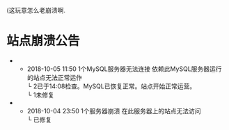 (这玩意怎么老崩溃啊.


# 站点崩溃公告
- * 2018-10-05 11:50 1个MySQL服务器无法连接 依赖此MySQL服务器运行的站点无法正常运作<br>
  └ 2已于14:08检查。MySQL已恢复正常。站点开始正常运营。<br>
  └ 1未修复<br>
- * 2018-10-04 23:50 1个服务器崩溃 在此服务器上的站点无法访问<br>
  └ 已修复<br>
